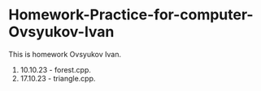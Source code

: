 # Homework-Practice-for-computer-Ovsyukov-Ivan
This is homework Ovsyukov Ivan.
1. 10.10.23 - forest.cpp.
2. 17.10.23 - triangle.cpp.
